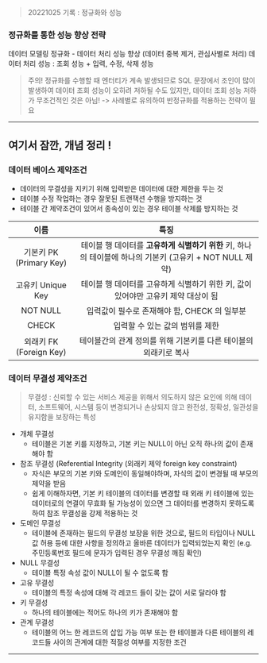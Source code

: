 > 20221025 기록 : 정규화와 성능

### 정규화를 통한 성능 향상 전략

데이터 모델링 정규화 - 데이터 처리 성능 향상 (데이터 중복 제거, 관심사별로 처리)
데이터 처리 성능 : 조회 성능 + 입력, 수정, 삭제 성능

> 주의!
> 정규화를 수행할 때 엔터티가 계속 발생되므로 SQL 문장에서 조인이 많이 발생하여 데이터 조회 성능이 오히려 저하될 수도 있지만, 데이터 조회 성능 저하가 무조건적인 것은 아님!
> -> 사례별로 유의하여 반정규화를 적용하는 전략이 필요

---

## 여기서 잠깐, 개념 정리 !

### 데이터 베이스 제약조건

- 데이터의 무결성을 지키기 위해 입력받은 데이터에 대한 제한을 두는 것
- 테이블 수정 작업하는 경우 잘못된 트랜잭션 수행을 방지하는 것
- 테이블 간 제약조건이 있어서 종속성이 있는 경우 테이블 삭제를 방지하는 것

|          이름           |                                                   특징                                                   |
| :---------------------: | :------------------------------------------------------------------------------------------------------: |
| 기본키 PK (Primary Key) | 테이블 행 데이터를 **고유하게 식별하기 위한** 키, 하나의 테이블에 하나의 기본키 (고유키 + NOT NULL 제약) |
|    고유키 Unique Key    |            테이블 행 데이터를 고유하게 식별하기 위한 키, 값이 있어야만 고유키 제약 대상이 됨             |
|        NOT NULL         |                               입력값이 필수로 존재해야 함, CHECK 의 일부분                               |
|          CHECK          |                                     입력할 수 있는 값의 범위를 제한                                      |
| 외래키 FK (Foreign Key) |                     테이블간의 관계 정의를 위해 기본키를 다른 테이블의 외래키로 복사                     |

### 데이터 무결성 제약조건

> 무결성 : 신뢰할 수 있는 서비스 제공을 위해서 의도하지 않은 요인에 의해 데이터, 소프트웨어, 시스템 등이 변경되거나 손상되지 않고 완전성, 정확성, 일관성을 유지함을 보장하는 특성

- 개체 무결성
  - 테이블은 기본 키를 지정하고, 기본 키는 NULL이 아닌 오직 하나의 값이 존재해야 함
- 참조 무결성 (Referential Integrity (외래키 제약 foreign key constraint)
  - 자식은 부모의 기본 키와 도메인이 동일해야하며, 자식의 값이 변경될 때 부모의 제약을 받음
  - 쉽게 이해하자면, 기본 키 테이블의 데이터를 변경할 때 외래 키 테이블에 있는 데이터로의 연결이 무효화 될 가능성이 있으면 그 데이터를 변경하지 못하도록 하여 참조 무결성을 강제 적용하는 것
- 도메인 무결성
  - 테이블에 존재하는 필드의 무결성 보장을 위한 것으로, 필드의 타입이나 NULL 값 허용 등에 대한 사항을 정의하고 올바른 데이터가 입력되었는지 확인 (e.g. 주민등록번호 필드에 문자가 입력된 경우 무결성 깨짐 확인)
- NULL 무결성
  - 테이블 특정 속성 값이 NULL이 될 수 없도록 함
- 고유 무결성
  - 테이블의 특정 속성에 대해 각 레코드 들이 갖는 값이 서로 달라야 함
- 키 무결성
  - 하나의 테이블에는 적어도 하나의 키가 존재해야 함
- 관계 무결성
  - 테이블의 어느 한 레코드의 삽입 가능 여부 또는 한 테이블과 다른 테이블의 레코드들 사이의 관계에 대한 적절성 여부를 지정한 조건

---

